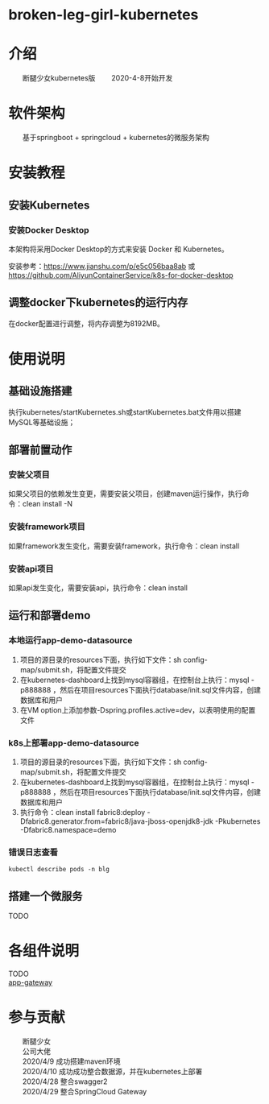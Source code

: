# broken-leg-girl-kubernetes

# 介绍
  &emsp;&emsp;断腿少女kubernetes版
  &emsp;&emsp;2020-4-8开始开发

# 软件架构
  &emsp;&emsp;基于springboot + springcloud + kubernetes的微服务架构

# 安装教程
  
## 安装Kubernetes

### 安装Docker Desktop
本架构将采用Docker Desktop的方式来安装 Docker 和 Kubernetes。  


安装参考：https://www.jianshu.com/p/e5c056baa8ab 或 https://github.com/AliyunContainerService/k8s-for-docker-desktop  

## 调整docker下kubernetes的运行内存
在docker配置进行调整，将内存调整为8192MB。

# 使用说明

## 基础设施搭建
执行kubernetes/startKubernetes.sh或startKubernetes.bat文件用以搭建MySQL等基础设施；

## 部署前置动作
### 安装父项目
如果父项目的依赖发生变更，需要安装父项目，创建maven运行操作，执行命令：clean install -N

### 安装framework项目
如果framework发生变化，需要安装framework，执行命令：clean install

### 安装api项目
如果api发生变化，需要安装api，执行命令：clean install

## 运行和部署demo
### 本地运行app-demo-datasource
1. 项目的源目录的resources下面，执行如下文件：sh config-map/submit.sh，将配置文件提交
2. 在kubernetes-dashboard上找到mysql容器组，在控制台上执行：mysql -p888888 ，然后在项目resources下面执行database/init.sql文件内容，创建数据库和用户
3. 在VM option上添加参数-Dspring.profiles.active=dev，以表明使用的配置文件

### k8s上部署app-demo-datasource
1. 项目的源目录的resources下面，执行如下文件：sh config-map/submit.sh，将配置文件提交
2. 在kubernetes-dashboard上找到mysql容器组，在控制台上执行：mysql -p888888 ，然后在项目resources下面执行database/init.sql文件内容，创建数据库和用户
3. 执行命令：clean install fabric8:deploy -Dfabric8.generator.from=fabric8/java-jboss-openjdk8-jdk -Pkubernetes -Dfabric8.namespace=demo

### 错误日志查看
`kubectl describe pods -n blg`

## 搭建一个微服务
TODO

# 各组件说明
TODO  
[app-gateway](https://gitee.com/a1031749665/broken-leg-girl-kubernetes/blob/master/app-gateway/README.md)  

# 参与贡献
  &emsp;&emsp;断腿少女  
  &emsp;&emsp;公司大佬  
  &emsp;&emsp;2020/4/9 成功搭建maven环境   
  &emsp;&emsp;2020/4/10 成功成功整合数据源，并在kubernetes上部署  
  &emsp;&emsp;2020/4/28 整合swagger2  
  &emsp;&emsp;2020/4/29 整合SpringCloud Gateway  
  
